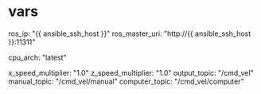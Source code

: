 # vars

ros_ip: "{{ ansible_ssh_host }}"
ros_master_uri: "http://{{ ansible_ssh_host }}:11311"

cpu_arch: "latest"

x_speed_multiplier: "1.0"
z_speed_multiplier: "1.0"
output_topic: "/cmd_vel"
manual_topic: "/cmd_vel/manual"
computer_topic: "/cmd_vel/computer"